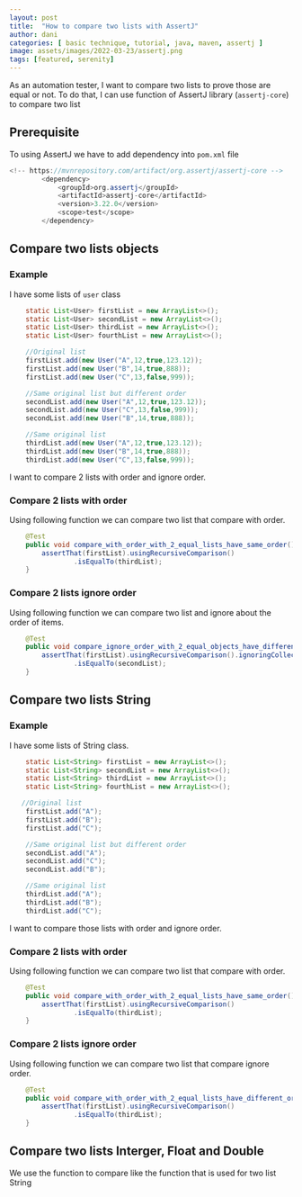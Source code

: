 ```yaml
---
layout: post
title:  "How to compare two lists with AssertJ"
author: dani
categories: [ basic technique, tutorial, java, maven, assertj ]
image: assets/images/2022-03-23/assertj.png
tags: [featured, serenity]
---
```

As an automation tester, I want to compare two lists to prove those are equal or not.
To do that, I can use function of AssertJ library (`assertj-core`) to compare two list

## Prerequisite

To using AssertJ we have to add dependency into `pom.xml` file

```java
<!-- https://mvnrepository.com/artifact/org.assertj/assertj-core -->
        <dependency>
            <groupId>org.assertj</groupId>
            <artifactId>assertj-core</artifactId>
            <version>3.22.0</version>
            <scope>test</scope>
        </dependency>
```

## Compare two lists objects

### Example

I have some lists of `user` class

```java
    static List<User> firstList = new ArrayList<>();
    static List<User> secondList = new ArrayList<>();
    static List<User> thirdList = new ArrayList<>();
    static List<User> fourthList = new ArrayList<>();

    //Original list
    firstList.add(new User("A",12,true,123.12));
    firstList.add(new User("B",14,true,888));
    firstList.add(new User("C",13,false,999));

    //Same original list but different order
    secondList.add(new User("A",12,true,123.12));
    secondList.add(new User("C",13,false,999));
    secondList.add(new User("B",14,true,888));

    //Same original list
    thirdList.add(new User("A",12,true,123.12));
    thirdList.add(new User("B",14,true,888));
    thirdList.add(new User("C",13,false,999));
```

I want to compare 2 lists with order and ignore order.

### Compare 2 lists with order

Using following function we can compare two list that compare with order.

```java
    @Test
    public void compare_with_order_with_2_equal_lists_have_same_order(){
        assertThat(firstList).usingRecursiveComparison()
                .isEqualTo(thirdList);
    }
```

### Compare 2 lists ignore order

Using following function we can compare two list and ignore about the order of items.

```java
    @Test
    public void compare_ignore_order_with_2_equal_objects_have_different_order(){
        assertThat(firstList).usingRecursiveComparison().ignoringCollectionOrder()
                .isEqualTo(secondList);
    }
```

## Compare two lists String

### Example

I have some lists of String class.

```java
    static List<String> firstList = new ArrayList<>();
    static List<String> secondList = new ArrayList<>();
    static List<String> thirdList = new ArrayList<>();
    static List<String> fourthList = new ArrayList<>();

   //Original list
    firstList.add("A");
    firstList.add("B");
    firstList.add("C");

    //Same original list but different order
    secondList.add("A");
    secondList.add("C");
    secondList.add("B");

    //Same original list
    thirdList.add("A");
    thirdList.add("B");
    thirdList.add("C");
```

I want to compare those lists with order and ignore order.

### Compare 2 lists with order

Using following function we can compare two list that compare with order.

```java
    @Test
    public void compare_with_order_with_2_equal_lists_have_same_order(){
        assertThat(firstList).usingRecursiveComparison()
                .isEqualTo(thirdList);
    }
```

### Compare 2 lists ignore order

Using following function we can compare two list that compare ignore order.

```java
    @Test
    public void compare_with_order_with_2_equal_lists_have_different_order(){
        assertThat(firstList).usingRecursiveComparison()
                .isEqualTo(thirdList);
    }
```

## Compare two lists Interger, Float and Double

We use the function to compare like the function that is used for two list String
